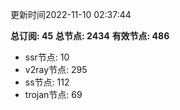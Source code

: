 更新时间2022-11-10 02:37:44

**总订阅: 45**
**总节点: 2434**
**有效节点: 486**
- ssr节点: 10
- v2ray节点: 295
- ss节点: 112
- trojan节点: 69
